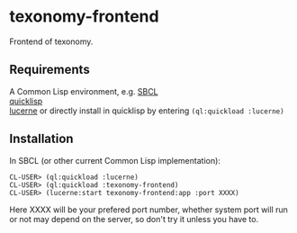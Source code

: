 # texonomy-frontend
Frontend of texonomy.

## Requirements
A Common Lisp environment, e.g. [SBCL](http://www.sbcl.org)  
[quicklisp](https://www.quicklisp.org/beta/)  
[lucerne](http://eudoxia.me/lucerne/) or directly install in quicklisp by entering `(ql:quickload :lucerne)`

## Installation
In SBCL (or other current Common Lisp implementation):

    CL-USER> (ql:quickload :lucerne)
	CL-USER> (ql:quickload :texonomy-frontend)
	CL-USER> (lucerne:start texonomy-frontend:app :port XXXX)

Here XXXX will be your prefered port number, whether system port will run or
not may depend on the server, so don't try it unless you have to.
